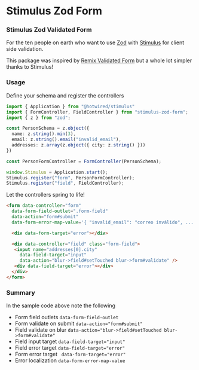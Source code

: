 # Stimulus Zod Form

### Stimulus Zod Validated Form

For the ten people on earth who want to use [Zod](https://zod.dev/) with [Stimulus](https://stimulus.hotwired.dev/) for client side validation.

This package was inspired by [Remix Validated Form](https://www.remix-validated-form.io/) but a whole lot simpler thanks to Stimulus!

### Usage

Define your schema and register the controllers

```ts
import { Application } from "@hotwired/stimulus"
import { FormController, FieldController } from "stimulus-zod-form";
import { z } from "zod";

const PersonSchema = z.object({
  name: z.string().min(3),
  email: z.string().email("invalid_email"),
  addresses: z.array(z.object({ city: z.string() }))
})

const PersonFormController = FormController(PersonSchema);

window.Stimulus = Application.start();
Stimulus.register("form", PersonFormController);
Stimulus.register("field", FieldController);
```

Let the controllers spring to life!

```html
<form data-controller="form"
  data-form-field-outlet=".form-field"
  data-action="form#submit"
  data-form-error-map-value='{ "invalid_email": "correo inválido", ... }'>

  <div data-form-target="error"></div>

  <div data-controller="field" class="form-field">
   <input name="addresses[0].city"
     data-field-target="input"
     data-action="blur->field#setTouched blur->form#validate" />
   <div data-field-target="error"></div>
  </div>
</form>
```

### Summary

In the sample code above note the following

* Form field outlets `data-form-field-outlet`
* Form validate on submit `data-action="form#submit"`
* Field validate on blur `data-action="blur->field#setTouched blur->form#validate"`
* Field input target `data-field-target="input"`
* Field error target `data-field-target="error"`
* Form error target ` data-form-target="error"`
* Error localization `data-form-error-map-value`
